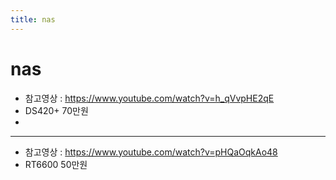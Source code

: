 ```yaml
---
title: nas
---
```


# nas
* 참고영상 : https://www.youtube.com/watch?v=h_qVvpHE2qE
* DS420+ 70만원
* 


---

* 참고영상 : https://www.youtube.com/watch?v=pHQaOqkAo48
* RT6600 50만원
